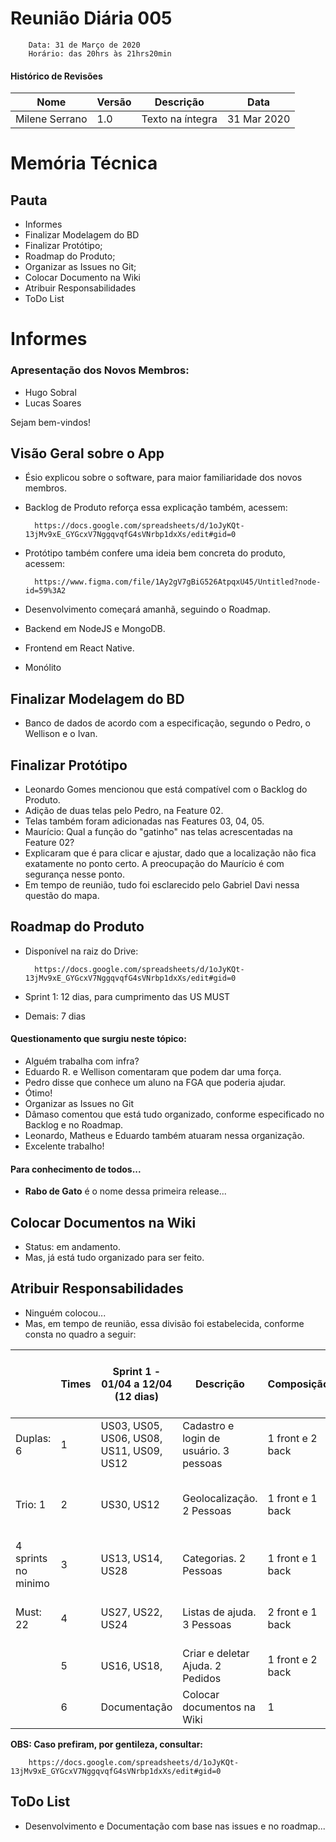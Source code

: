 
# Reunião Diária 005
        Data: 31 de Março de 2020
        Horário: das 20hrs às 21hrs20min

#### Histórico de Revisões
|Nome |  Versão | Descrição |  Data    |
|-----------------------------------|--------------------|---------------|-----------------|
| Milene Serrano | 1.0 | Texto na íntegra |31 Mar 2020 |

# Memória Técnica
## Pauta
* Informes
* Finalizar Modelagem do BD
* Finalizar Protótipo;
* Roadmap do Produto;
* Organizar as Issues no Git;
* Colocar Documento na Wiki
* Atribuir Responsabilidades
* ToDo List

# Informes
### Apresentação dos Novos Membros:
* Hugo Sobral
* Lucas Soares

Sejam bem-vindos!

## Visão Geral sobre o App
* Ésio explicou sobre o software, para maior familiaridade dos novos membros.
* Backlog de Produto reforça essa explicação também, acessem:

        https://docs.google.com/spreadsheets/d/1oJyKQt-13jMv9xE_GYGcxV7NggqvqfG4sVNrbp1dxXs/edit#gid=0 

* Protótipo também confere uma ideia bem concreta do produto, acessem:

        https://www.figma.com/file/1Ay2gV7gBiG526AtpqxU45/Untitled?node-id=59%3A2  
* Desenvolvimento começará amanhã, seguindo o Roadmap.
* Backend em NodeJS e MongoDB.
* Frontend em React Native.
* Monólito

## Finalizar Modelagem do BD
* Banco de dados de acordo com a especificação, segundo o Pedro, o Wellison e o Ivan.

## Finalizar Protótipo
* Leonardo Gomes mencionou que está compatível com o Backlog do Produto.
* Adição de duas telas pelo Pedro, na Feature 02.
* Telas também foram adicionadas nas Features 03, 04, 05.
* Maurício: Qual a função do "gatinho" nas telas acrescentadas na Feature 02?
* Explicaram que é para clicar e ajustar, dado que a localização não fica exatamente no ponto certo. A preocupação do Maurício é com segurança nesse ponto.
* Em tempo de reunião, tudo foi esclarecido pelo Gabriel Davi nessa questão do mapa.

## Roadmap do Produto
* Disponível na raiz do Drive:

        https://docs.google.com/spreadsheets/d/1oJyKQt-13jMv9xE_GYGcxV7NggqvqfG4sVNrbp1dxXs/edit#gid=0 

* Sprint 1: 12 dias, para cumprimento das US MUST
* Demais: 7 dias

#### Questionamento que surgiu neste tópico:
* Alguém trabalha com infra?
* Eduardo R. e Wellison comentaram que podem dar uma força.
* Pedro disse que conhece um aluno na FGA que poderia ajudar.
* Ótimo!
* Organizar as Issues no Git
* Dâmaso comentou que está tudo organizado, conforme especificado no Backlog e no Roadmap. 
* Leonardo, Matheus e Eduardo também atuaram nessa organização.
* Excelente trabalho! 

#### Para conhecimento de todos...
* **Rabo de Gato** é o nome dessa primeira release...

## Colocar Documentos na Wiki
* Status: em andamento.
* Mas, já está tudo organizado para ser feito.

## Atribuir Responsabilidades
* Ninguém colocou...
* Mas, em tempo de reunião, essa divisão foi estabelecida, conforme consta no quadro a seguir:

|                     | Times | Sprint 1 - 01/04 a 12/04 (12 dias)       | Descrição                              | Composição       | Pessoas                       | Sprint 2 - 13/04 a 19/04 | Descrição                                | Sprint 3 - 20/04 a 26/04 |
|---------------------|-------|------------------------------------------|----------------------------------------|------------------|-------------------------------|--------------------------|------------------------------------------|--------------------------|
| Duplas: 6           | 1     | US03, US05, US06, US08, US11, US09, US12 | Cadastro e login de usuário. 3 pessoas | 1 front e 2 back | Matheus, Bernardo e Jobert    | US17, US29, US35, US26   | Fluxo de confirmar e cancelar ajuda      |                          |
| Trio: 1             | 2     | US30, US12                               | Geolocalização. 2 Pessoas              | 1 front e 1 back | Lucas e Gabriel               | US07, US04, US02, US01   | Logar e cadastrar pelo google e facebook |                          |
| 4 sprints no minimo | 3     | US13, US14, US28                         | Categorias. 2 Pessoas                  | 1 front e 1 back | Ésio e Dâmaso                 | US21, US25, US32         | Notificação                              |                          |
| Must: 22            | 4     | US27, US22, US24                         | Listas de ajuda. 3 Pessoas             | 2 front e 1 back | Pedro feo, Leo, Hugo, Eduardo |                          |                                          |                          |
|                     | 5     | US16, US18,                              | Criar e deletar Ajuda. 2 Pedidos       | 1 front e 2 back | Ivan, Welison, Esio           |                          |                                          |                          |
|                     | 6     | Documentação                             | Colocar documentos na Wiki             | 1                | Eduardo Ribeiro               |                          |                                          |                          |


**OBS: Caso prefiram, por gentileza, consultar:** 

        https://docs.google.com/spreadsheets/d/1oJyKQt-13jMv9xE_GYGcxV7NggqvqfG4sVNrbp1dxXs/edit#gid=0 

## ToDo List
* Desenvolvimento e Documentação com base nas issues e no roadmap...



